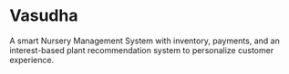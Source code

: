 # Vasudha
A smart Nursery Management System with inventory, payments, and an interest-based plant recommendation system to personalize customer experience.
